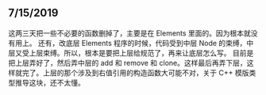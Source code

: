 7/15/2019
------
这两三天把一些不必要的函数删掉了，主要是在 Elements 里面的。因为根本就没有用上。
还有，改底层 Elements 程序的时候，代码受到中层 Node 的束缚，中层又受上层束缚。所以，根本是要把上层给规范了，再来让底层怎么写。
目前是把上层弄好了，然后弄中层的 add 和 remove 和 clone。这样最后再弄下层，这样就完了。上层的那个涉及到右值引用的构造函数大可能不对，关于 C++ 模版类型推导这块，还不太懂。
